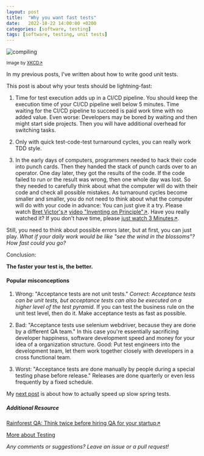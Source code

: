 ```yaml
---
layout: post
title:  "Why you want fast tests"
date:   2022-10-22 14:00:00 +0200
categories: [software, testing]
tags: [software, testing, unit tests]
---
```


![compiling](https://imgs.xkcd.com/comics/compiling.png)

<small>Image by [XKCD&#8599;](https://xkcd.com/303)</small>

In my previous posts, I've written about how to write good unit tests.

This post is about why your tests should be lightning-fast:

1. Time for test execution adds up in a CI/CD pipeline. 
You should keep the execution time of your CI/CD pipeline well below 5 minutes.
Time waiting for the CI/CD pipeline to succeed is paid work time with no added value.
Even worse: Developers may be bored by waiting and then might start side projects. Then you will have additional overhead for switching tasks.

2. Only with quick test-code-test turnaround cycles, you can really work TDD style. 

3. In the early days of computers, programmers needed to hack their code into punch cards. 
Then they handed the stack of punch cards over to an operator. One day later, they got the results of the code.
If the code failed to run or the result was wrong, then one whole day was lost.
So they needed to carefully think about what the computer will do with their code and check all possible mistakes. 
As turnaround cycles become smaller and smaller, you do not need to think about what the computer will do with your code in advance: You can just give it a try.
Please watch [Bret Victor's&#8599;](http://worrydream.com/) [video "Inventing on Principle"&#8599;](https://youtu.be/8QiPFmIMxFc). Have you really watched it? If you don't have time, please [just watch 3 Minutes&#8599;](https://youtu.be/8QiPFmIMxFc?t=105). 
 
Still, you need to think about possible errors later, but at first, you can just play. 
*What if your daily work would be like "see the wind in the blossoms"? How fast could you go?*                            
                            
Conclusion: 

**The faster your test is, the better.**

#### Popular misconceptions

1. Wrong: "Acceptance tests are not unit tests." *Correct: Acceptance tests can be unit tests, but acceptance tests can also be executed on a higher level of the test pyramid.* 
If you can test the business rule on the unit test level, then do it. Make acceptance tests as fast as possible.

2. Bad: "Acceptance tests use selenium webdriver, because they are done by a different QA team." In this case you're essentially sacrificing developer happiness, software development speed and money for your idea of a organization structure. Good: Put test engineers into the development team, let them work together closely with developers in a cross functional team.

3. Worst: "Acceptance tests are done manually by people during a special testing phase before release." Releases are done quarterly or even less frequently by a fixed schedule.    


My [next post](https://joerg-pfruender.github.io/software/testing/2022/12/12/fasttests1.html) is about how to actually speed up slow spring tests.

##### Additional Resource
[Rainforest QA: Think twice before hiring QA for your startup&#8599;](https://www.rainforestqa.com/blog/hiring-qa)

[More about Testing](/collections/testautomation.html)

*Any comments or suggestions? Leave an issue or a pull request!*
